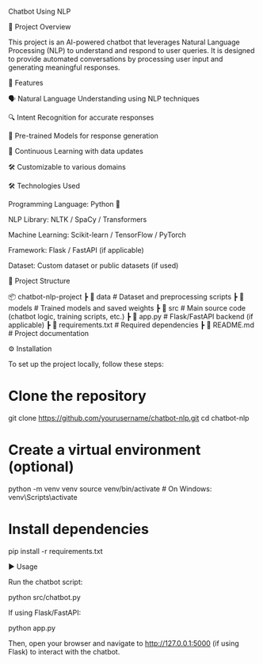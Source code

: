 Chatbot Using NLP

📌 Project Overview

This project is an AI-powered chatbot that leverages Natural Language Processing (NLP) to understand and respond to user queries. It is designed to provide automated conversations by processing user input and generating meaningful responses.

🚀 Features

🗣️ Natural Language Understanding using NLP techniques

🔍 Intent Recognition for accurate responses

🤖 Pre-trained Models for response generation

🔄 Continuous Learning with data updates

🛠️ Customizable to various domains

🛠️ Technologies Used

Programming Language: Python 🐍

NLP Library: NLTK / SpaCy / Transformers

Machine Learning: Scikit-learn / TensorFlow / PyTorch

Framework: Flask / FastAPI (if applicable)

Dataset: Custom dataset or public datasets (if used)

📂 Project Structure

📦 chatbot-nlp-project
 ┣ 📂 data           # Dataset and preprocessing scripts
 ┣ 📂 models         # Trained models and saved weights
 ┣ 📂 src            # Main source code (chatbot logic, training scripts, etc.)
 ┣ 📜 app.py         # Flask/FastAPI backend (if applicable)
 ┣ 📜 requirements.txt # Required dependencies
 ┣ 📜 README.md      # Project documentation

⚙️ Installation

To set up the project locally, follow these steps:

# Clone the repository
git clone https://github.com/yourusername/chatbot-nlp.git
cd chatbot-nlp

# Create a virtual environment (optional)
python -m venv venv
source venv/bin/activate  # On Windows: venv\Scripts\activate

# Install dependencies
pip install -r requirements.txt

▶️ Usage

Run the chatbot script:

python src/chatbot.py

If using Flask/FastAPI:

python app.py

Then, open your browser and navigate to http://127.0.0.1:5000 (if using Flask) to interact with the chatbot.
